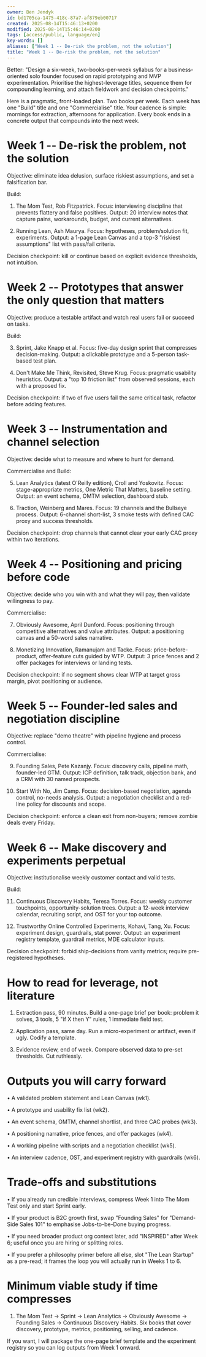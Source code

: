 ```yaml
---
owner: Ben Jendyk
id: bd1705ca-1475-418c-87a7-af879eb00717
created: 2025-08-14T15:46:13+0200
modified: 2025-08-14T15:46:14+0200
tags: [access/public, language/en]
key-words: []
aliases: ["Week 1 -- De-risk the problem, not the solution"]
title: "Week 1 -- De-risk the problem, not the solution"
---
```


Better: "Design a six-week, two-books-per-week syllabus for a business-oriented solo founder focused on rapid prototyping and MVP experimentation. Prioritise the highest-leverage titles, sequence them for compounding learning, and attach fieldwork and decision checkpoints."

  

Here is a pragmatic, front-loaded plan. Two books per week. Each week has one "Build" title and one "Commercialise" title. Your cadence is simple: mornings for extraction, afternoons for application. Every book ends in a concrete output that compounds into the next week.

  

# Week 1 -- De-risk the problem, not the solution

  

Objective: eliminate idea delusion, surface riskiest assumptions, and set a falsification bar.

  

Build:

1. The Mom Test, Rob Fitzpatrick. Focus: interviewing discipline that prevents flattery and false positives. Output: 20 interview notes that capture pains, workarounds, budget, and current alternatives.

2. Running Lean, Ash Maurya. Focus: hypotheses, problem/solution fit, experiments. Output: a 1-page Lean Canvas and a top-3 "riskiest assumptions" list with pass/fail criteria.

  

Decision checkpoint: kill or continue based on explicit evidence thresholds, not intuition.

  

# Week 2 -- Prototypes that answer the only question that matters

  

Objective: produce a testable artifact and watch real users fail or succeed on tasks.

  

Build:

3) Sprint, Jake Knapp et al. Focus: five-day design sprint that compresses decision-making. Output: a clickable prototype and a 5-person task-based test plan.

4) Don't Make Me Think, Revisited, Steve Krug. Focus: pragmatic usability heuristics. Output: a "top 10 friction list" from observed sessions, each with a proposed fix.

  

Decision checkpoint: if two of five users fail the same critical task, refactor before adding features.

  

# Week 3 -- Instrumentation and channel selection

  

Objective: decide what to measure and where to hunt for demand.

  

Commercialise and Build:

5) Lean Analytics (latest O'Reilly edition), Croll and Yoskovitz. Focus: stage-appropriate metrics, One Metric That Matters, baseline setting. Output: an event schema, OMTM selection, dashboard stub.

6) Traction, Weinberg and Mares. Focus: 19 channels and the Bullseye process. Output: 6-channel short-list, 3 smoke tests with defined CAC proxy and success thresholds.

  

Decision checkpoint: drop channels that cannot clear your early CAC proxy within two iterations.

  

# Week 4 -- Positioning and pricing before code

  

Objective: decide who you win with and what they will pay, then validate willingness to pay.

  

Commercialise:

7) Obviously Awesome, April Dunford. Focus: positioning through competitive alternatives and value attributes. Output: a positioning canvas and a 50-word sales narrative.

8) Monetizing Innovation, Ramanujam and Tacke. Focus: price-before-product, offer-feature cuts guided by WTP. Output: 3 price fences and 2 offer packages for interviews or landing tests.

  

Decision checkpoint: if no segment shows clear WTP at target gross margin, pivot positioning or audience.

  

# Week 5 -- Founder-led sales and negotiation discipline

  

Objective: replace "demo theatre" with pipeline hygiene and process control.

  

Commercialise:

9) Founding Sales, Pete Kazanjy. Focus: discovery calls, pipeline math, founder-led GTM. Output: ICP definition, talk track, objection bank, and a CRM with 30 named prospects.

10) Start With No, Jim Camp. Focus: decision-based negotiation, agenda control, no-needs analysis. Output: a negotiation checklist and a red-line policy for discounts and scope.

  

Decision checkpoint: enforce a clean exit from non-buyers; remove zombie deals every Friday.

  

# Week 6 -- Make discovery and experiments perpetual

  

Objective: institutionalise weekly customer contact and valid tests.

  

Build:

11) Continuous Discovery Habits, Teresa Torres. Focus: weekly customer touchpoints, opportunity-solution trees. Output: a 12-week interview calendar, recruiting script, and OST for your top outcome.

12) Trustworthy Online Controlled Experiments, Kohavi, Tang, Xu. Focus: experiment design, guardrails, stat power. Output: an experiment registry template, guardrail metrics, MDE calculator inputs.

  

Decision checkpoint: forbid ship-decisions from vanity metrics; require pre-registered hypotheses.

  

# How to read for leverage, not literature

1. Extraction pass, 90 minutes. Build a one-page brief per book: problem it solves, 3 tools, 5 "if X then Y" rules, 1 immediate field test.

2. Application pass, same day. Run a micro-experiment or artifact, even if ugly. Codify a template.

3. Evidence review, end of week. Compare observed data to pre-set thresholds. Cut ruthlessly.

  

# Outputs you will carry forward

  

• A validated problem statement and Lean Canvas (wk1).

• A prototype and usability fix list (wk2).

• An event schema, OMTM, channel shortlist, and three CAC probes (wk3).

• A positioning narrative, price fences, and offer packages (wk4).

• A working pipeline with scripts and a negotiation checklist (wk5).

• An interview cadence, OST, and experiment registry with guardrails (wk6).

  

# Trade-offs and substitutions

  

• If you already run credible interviews, compress Week 1 into The Mom Test only and start Sprint early.

• If your product is B2C growth first, swap "Founding Sales" for "Demand-Side Sales 101" to emphasise Jobs-to-be-Done buying progress.

• If you need broader product org context later, add "INSPIRED" after Week 6; useful once you are hiring or splitting roles.

• If you prefer a philosophy primer before all else, slot "The Lean Startup" as a pre-read; it frames the loop you will actually run in Weeks 1 to 6.

  

# Minimum viable study if time compresses

1. The Mom Test → Sprint → Lean Analytics → Obviously Awesome → Founding Sales → Continuous Discovery Habits. Six books that cover discovery, prototype, metrics, positioning, selling, and cadence.

  

If you want, I will package the one-page brief template and the experiment registry so you can log outputs from Week 1 onward.
